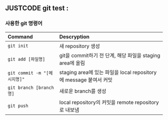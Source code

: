 ## JUSTCODE git test :

### 사용한 git 명령어

| Command                      | Descryption                                                       |
| :--------------------------- | :---------------------------------------------------------------- |
| `git init`                   | 새 repository 생성                                                |
| `git add [파일명]`           | git을 commit하기 전 단계, 해당 파일을 staging area에 올림         |
| `git commit -m "[메시지명]"` | staging area에 있는 파일을 local repository에 message 붙여서 커밋 |
| `git branch [branch명]`      | 새로운 branch를 생성                                              |
| `git push`                   | local repository의 커밋을 remote repository로 내보냄              |
